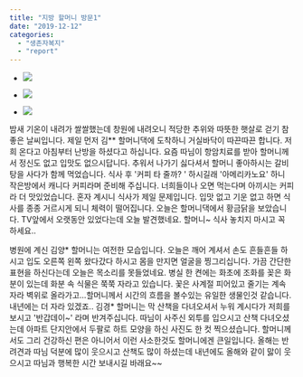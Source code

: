```yaml
---
title: "지방 할머니 방문1"
date: "2019-12-12"
categories: 
  - "생존자복지"
  - "report"
---
```


- ![](https://r2.womenandwar.net/2020/05/1212-창원할머니-방문1-2.jpg)
    
- ![](https://r2.womenandwar.net/2020/05/1212-창원할머니-방문2-2-rotated.jpg)
    
- ![](https://r2.womenandwar.net/2020/05/1212-창원할머니방문3-2.jpg)
    

밤새 기온이 내려가 쌀쌀했는데 창원에 내려오니 적당한 추위와 따뜻한 햇살로 걷기 참 좋은 날씨입니다. 제일 먼저 김\*\* 할머니댁에 도착하니 거실바닥이 따끈따끈 합니다. 저희 온다고 아침부터 난방을 하셨다고 하십니다. 요즘 따님이 항암치료를 받아 할머니께서 정신도 없고 입맛도 없으시답니다. 추워서 나가기 싫다셔서 할머니 좋아하시는 갈비탕을 사다가 함께 먹었습니다. 식사 후 '커피 타 줄까? ' 하시길래 '아메리카노요' 하니 작은방에서 캐니다 커피라며 준비해 주십니다. 너희들이나 오면 먹는다며 아끼시는 커피라 더 맛있었습니다. 혼자 계시니 식사가 제일 문제입니다. 입맛 없고 기운 없고 하면 식사를 종종 거르시게 되니 체력이 떨어집니다. 오늘은 할머니댁에서 황금닭을 보았습니다. TV앞에서 오랫동안 있었다는데 오늘 발견했네요. 할머니~ 식사 놓치지 마시고 꼭 하세요..

병원에 계신 김양\* 할머니는 여전한 모습입니다. 오늘은 깨어 계셔서 손도 흔들흔들 하시고 입도 오른쪽 왼쪽 왔다갔다 하시고 몸을 만지면 얼굴을 찡그리십니다. 가끔 간단한 표현을 하신다는데 오늘은 목소리를 못들었네요. 병실 한 켠에는 화초에 조화를 꽂은 화분이 있는데 화분 속 식물은 쭉쭉 자라고 있습니다. 꽃은 사계절 피어있고 줄기는 계속 자라 벽위로 올라가고...할머니께서 시간의 흐름을 볼수있는 유일한 생물인것 같습니다. 내년에는 더 자라 있겠죠.. 김경\* 할머니는 막 산책을 다녀오셔서 누워 계시다가 저희를 보시고 '반갑데이~' 라며 반겨주십니다. 따님이 사주신 외투를 입으시고 산책 다녀오셨는데 아파트 단지안에서 두팔로 하트 모양을 하신 사진도 한 컷 찍으셨습니다. 할머니께서도 그리 건강하신 편은 아니어서 이런 사소한것도 할머니에겐 큰일입니다. 올해는 반려견과 따님 덕분에 많이 웃으시고 산책도 많이 하셨는데 내년에도 올해와 같이 맗이 웃으시고 따님과 행복한 시간 보내시길 바래요~~
